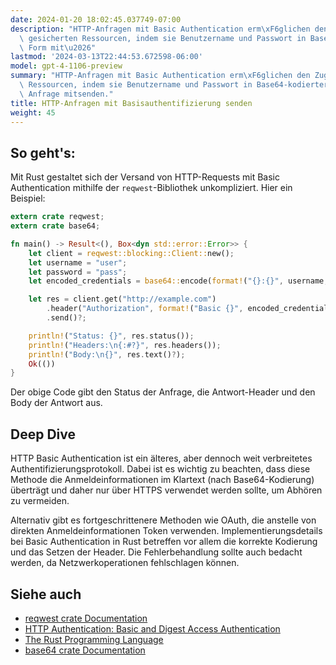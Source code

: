 ```yaml
---
date: 2024-01-20 18:02:45.037749-07:00
description: "HTTP-Anfragen mit Basic Authentication erm\xF6glichen den Zugang zu\
  \ gesicherten Ressourcen, indem sie Benutzername und Passwort in Base64-kodierter\
  \ Form mit\u2026"
lastmod: '2024-03-13T22:44:53.672598-06:00'
model: gpt-4-1106-preview
summary: "HTTP-Anfragen mit Basic Authentication erm\xF6glichen den Zugang zu gesicherten\
  \ Ressourcen, indem sie Benutzername und Passwort in Base64-kodierter Form mit der\
  \ Anfrage mitsenden."
title: HTTP-Anfragen mit Basisauthentifizierung senden
weight: 45
---
```


## So geht's:
Mit Rust gestaltet sich der Versand von HTTP-Requests mit Basic Authentication mithilfe der `reqwest`-Bibliothek unkompliziert. Hier ein Beispiel:

```Rust
extern crate reqwest;
extern crate base64;

fn main() -> Result<(), Box<dyn std::error::Error>> {
    let client = reqwest::blocking::Client::new();
    let username = "user";
    let password = "pass";
    let encoded_credentials = base64::encode(format!("{}:{}", username, password));

    let res = client.get("http://example.com")
        .header("Authorization", format!("Basic {}", encoded_credentials))
        .send()?;

    println!("Status: {}", res.status());
    println!("Headers:\n{:#?}", res.headers());
    println!("Body:\n{}", res.text()?);
    Ok(())
}
```

Der obige Code gibt den Status der Anfrage, die Antwort-Header und den Body der Antwort aus.

## Deep Dive
HTTP Basic Authentication ist ein älteres, aber dennoch weit verbreitetes Authentifizierungsprotokoll. Dabei ist es wichtig zu beachten, dass diese Methode die Anmeldeinformationen im Klartext (nach Base64-Kodierung) überträgt und daher nur über HTTPS verwendet werden sollte, um Abhören zu vermeiden.

Alternativ gibt es fortgeschrittenere Methoden wie OAuth, die anstelle von direkten Anmeldeinformationen Token verwenden. Implementierungsdetails bei Basic Authentication in Rust betreffen vor allem die korrekte Kodierung und das Setzen der Header. Die Fehlerbehandlung sollte auch bedacht werden, da Netzwerkoperationen fehlschlagen können.

## Siehe auch
- [reqwest crate Documentation](https://docs.rs/reqwest/)
- [HTTP Authentication: Basic and Digest Access Authentication](https://tools.ietf.org/html/rfc2617)
- [The Rust Programming Language](https://doc.rust-lang.org/book/)
- [base64 crate Documentation](https://docs.rs/base64/)
